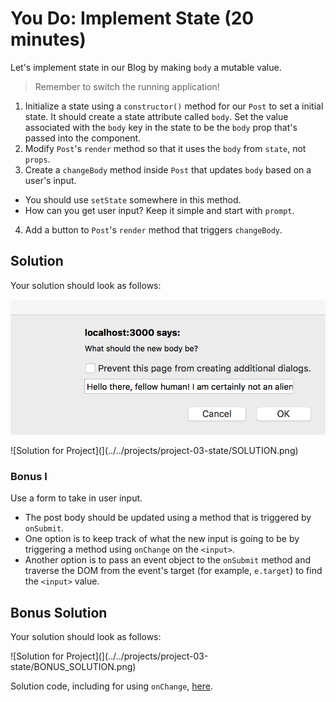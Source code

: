 # You Do: Implement State (20 minutes) #

Let's implement state in our Blog by making `body` a mutable value.
> Remember to switch the running application!


1. Initialize a state using a `constructor()` method for our `Post` to set a initial state. It should create a state attribute called `body`. Set the value associated with the `body` key in the state to be the `body` prop that's passed into the component.
2. Modify `Post`'s `render` method so that it uses the `body` from `state`, not `props`.
3. Create a `changeBody` method inside `Post` that updates `body` based on a user's input.
  - You should use `setState` somewhere in this method.
  - How can you get user input? Keep it simple and start with `prompt`.
4. Add a button to `Post`'s `render` method that triggers `changeBody`.

## Solution

Your solution should look as follows:

![Solution for Project](../../projects/project-03-state/SOLUTION_ALERT.png)

![Solution for Project](](../../projects/project-03-state/SOLUTION.png)

### Bonus I ###

Use a form to take in user input.

- The post body should be updated using a method that is triggered by `onSubmit`.
- One option is to keep track of what the new input is going to be by triggering a method using `onChange` on the `<input>`.
- Another option is to pass an event object to the `onSubmit` method and traverse the DOM from the event's target (for example, `e.target`) to find the `<input>` value.


## Bonus Solution

Your solution should look as follows:

![Solution for Project](](../../projects/project-03-state/BONUS_SOLUTION.png)

Solution code, including for using `onChange`, [here](https://git.generalassemb.ly/education-product/module-fe-framework-react/tree/master/projects/project-03-state).
